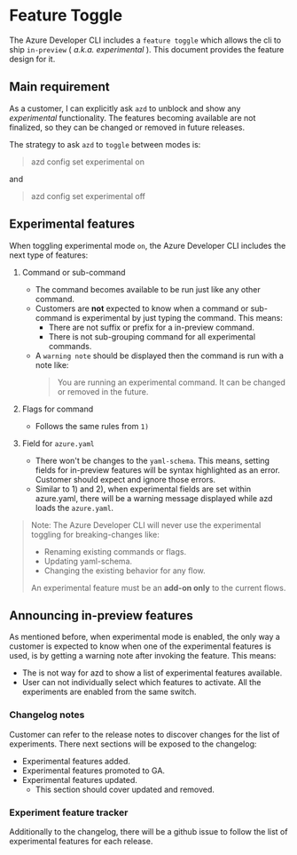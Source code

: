 # Feature Toggle

The Azure Developer CLI includes a `feature toggle` which allows the cli to ship `in-preview` ( _a.k.a. experimental_ ). This document provides the feature design for it.

## Main requirement

As a customer, I can explicitly ask `azd` to unblock and show any _experimental_ functionality. The features becoming available are not finalized, so they can be changed or removed in future releases.

The strategy to ask `azd` to `toggle` between modes is:

> azd config set experimental on

and

> azd config set experimental off

## Experimental features

When toggling experimental mode `on`, the Azure Developer CLI includes the next type of features:

1. Command or sub-command
    - The command becomes available to be run just like any other command.
    - Customers are **not** expected to know when a command or sub-command is experimental by just typing the command. This means:
      - There are not suffix or prefix for a in-preview command.
      - There is not sub-grouping command for all experimental commands.
    - A `warning note` should be displayed then the command is run with a note like:
      > You are running an experimental command. It can be changed or removed in the future.

1. Flags for command
    - Follows the same rules from `1)`

1. Field for `azure.yaml`
    - There won't be changes to the `yaml-schema`. This means, setting fields for in-preview features will be syntax highlighted as an error. Customer should expect and ignore those errors.
    - Similar to 1) and 2), when experimental fields are set within azure.yaml, there will be a warning message displayed while azd loads the `azure.yaml`.

> Note: The Azure Developer CLI will never use the experimental toggling for breaking-changes like:
> - Renaming existing commands or flags.
> - Updating yaml-schema.
> - Changing the existing behavior for any flow.
>
> An experimental feature must be an **add-on only** to the current flows.

## Announcing in-preview features

As mentioned before, when experimental mode is enabled, the only way a customer is expected to know when one of the experimental features is used, is by getting a warning note after invoking the feature. This means:

- The is not way for azd to show a list of experimental features available.
- User can not individually select which features to activate. All the experiments are enabled from the same switch.

### Changelog notes

Customer can refer to the release notes to discover changes for the list of experiments. There next sections will be exposed to the changelog:

- Experimental features added.
- Experimental features promoted to GA.
- Experimental features updated.
  - This section should cover updated and removed.

### Experiment feature tracker

Additionally to the changelog, there will be a github issue to follow the list of experimental features for each release.
